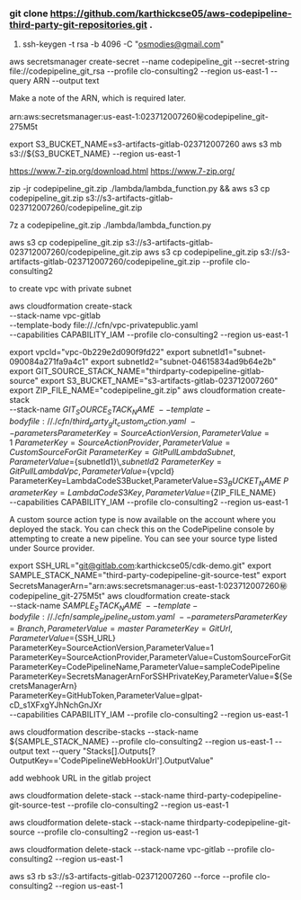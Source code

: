 ### git clone https://github.com/karthickcse05/aws-codepipeline-third-party-git-repositories.git .

1. ssh-keygen -t rsa -b 4096 -C "osmodies@gmail.com"

aws secretsmanager create-secret --name codepipeline_git --secret-string file://codepipeline_git_rsa --profile clo-consulting2 --region us-east-1 --query ARN --output text

Make a note of the ARN, which is required later.

arn:aws:secretsmanager:us-east-1:023712007260:secret:codepipeline_git-275M5t

export S3_BUCKET_NAME=s3-artifacts-gitlab-023712007260 
aws s3 mb s3://${S3_BUCKET_NAME} --region us-east-1

https://www.7-zip.org/download.html
https://www.7-zip.org/

zip -jr codepipeline_git.zip ./lambda/lambda_function.py && aws s3 cp codepipeline_git.zip s3://s3-artifacts-gitlab-023712007260/codepipeline_git.zip

7z a codepipeline_git.zip ./lambda/lambda_function.py



aws s3 cp codepipeline_git.zip s3://s3-artifacts-gitlab-023712007260/codepipeline_git.zip
 aws s3 cp codepipeline_git.zip s3://s3-artifacts-gitlab-023712007260/codepipeline_git.zip --profile clo-consulting2


to create vpc with private subnet 

aws cloudformation create-stack \
--stack-name vpc-gitlab \
--template-body file://./cfn/vpc-privatepublic.yaml \
--capabilities CAPABILITY_IAM --profile clo-consulting2 --region us-east-1


export vpcId="vpc-0b229e2d090f9fd22"
export subnetId1="subnet-090084a271fa9a4c1"
export subnetId2="subnet-04615834ad9b64e2b"
export GIT_SOURCE_STACK_NAME="thirdparty-codepipeline-gitlab-source"
export S3_BUCKET_NAME="s3-artifacts-gitlab-023712007260"
export ZIP_FILE_NAME="codepipeline_git.zip"
aws cloudformation create-stack \
--stack-name ${GIT_SOURCE_STACK_NAME} \
--template-body file://./cfn/third_party_git_custom_action.yaml \
--parameters ParameterKey=SourceActionVersion,ParameterValue=1 \
ParameterKey=SourceActionProvider,ParameterValue=CustomSourceForGit \
ParameterKey=GitPullLambdaSubnet,ParameterValue=${subnetId1}\\,${subnetId2} \
ParameterKey=GitPullLambdaVpc,ParameterValue=${vpcId} \
ParameterKey=LambdaCodeS3Bucket,ParameterValue=${S3_BUCKET_NAME} \
ParameterKey=LambdaCodeS3Key,ParameterValue=${ZIP_FILE_NAME} \
--capabilities CAPABILITY_IAM --profile clo-consulting2 --region us-east-1


A custom source action type is now available on the account where you deployed the stack. You can check this on the CodePipeline console by attempting to create a new pipeline. You can see your source type listed under Source provider.



export SSH_URL="git@gitlab.com:karthickcse05/cdk-demo.git"
export SAMPLE_STACK_NAME="third-party-codepipeline-git-source-test"
export SecretsManagerArn="arn:aws:secretsmanager:us-east-1:023712007260:secret:codepipeline_git-275M5t"
aws cloudformation create-stack \
--stack-name ${SAMPLE_STACK_NAME} \
--template-body file://./cfn/sample_pipeline_custom.yaml \
--parameters ParameterKey=Branch,ParameterValue=master \
ParameterKey=GitUrl,ParameterValue=${SSH_URL} \
ParameterKey=SourceActionVersion,ParameterValue=1 \
ParameterKey=SourceActionProvider,ParameterValue=CustomSourceForGit \
ParameterKey=CodePipelineName,ParameterValue=sampleCodePipeline \
ParameterKey=SecretsManagerArnForSSHPrivateKey,ParameterValue=${SecretsManagerArn} \
ParameterKey=GitHubToken,ParameterValue=glpat-cD_s1XFxgYJhNchGnJXr \
--capabilities CAPABILITY_IAM --profile clo-consulting2 --region us-east-1


aws cloudformation describe-stacks --stack-name ${SAMPLE_STACK_NAME} --profile clo-consulting2 --region us-east-1 --output text --query "Stacks[].Outputs[?OutputKey=='CodePipelineWebHookUrl'].OutputValue"


add webhook URL in the gitlab project


aws cloudformation delete-stack --stack-name third-party-codepipeline-git-source-test --profile clo-consulting2 --region us-east-1

aws cloudformation delete-stack --stack-name thirdparty-codepipeline-git-source --profile clo-consulting2 --region us-east-1



aws cloudformation delete-stack --stack-name vpc-gitlab --profile clo-consulting2 --region us-east-1

aws s3 rb s3://s3-artifacts-gitlab-023712007260 --force --profile clo-consulting2 --region us-east-1
